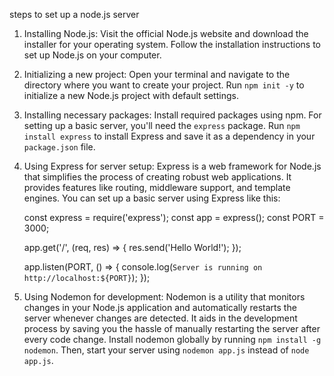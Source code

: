 steps to set up a node.js server

1. Installing Node.js: Visit the official Node.js website and download the installer for your operating system. Follow the installation instructions to set up Node.js on your computer.

2. Initializing a new project: Open your terminal and navigate to the directory where you want to create your project. Run `npm init -y` to initialize a new Node.js project with default settings.

3. Installing necessary packages: Install required packages using npm. For setting up a basic server, you'll need the `express` package. Run `npm install express` to install Express and save it as a dependency in your `package.json` file.

4. Using Express for server setup: Express is a web framework for Node.js that simplifies the process of creating robust web applications. It provides features like routing, middleware support, and template engines. You can set up a basic server using Express like this:

   const express = require('express');
   const app = express();
   const PORT = 3000;

   app.get('/', (req, res) => {
       res.send('Hello World!');
   });

   app.listen(PORT, () => {
       console.log(`Server is running on http://localhost:${PORT}`);
   });

5. Using Nodemon for development: Nodemon is a utility that monitors changes in your Node.js application and automatically restarts the server whenever changes are detected. It aids in the development process by saving you the hassle of manually restarting the server after every code change. Install nodemon globally by running `npm install -g nodemon`. Then, start your server using `nodemon app.js` instead of `node app.js`.